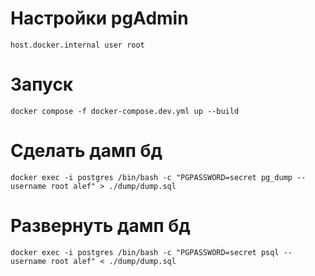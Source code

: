 # Настройки pgAdmin

    host.docker.internal user root

# Запуск

```
docker compose -f docker-compose.dev.yml up --build
```

# Сделать дамп бд

```
docker exec -i postgres /bin/bash -c "PGPASSWORD=secret pg_dump --username root alef" > ./dump/dump.sql
```

# Развернуть дамп бд

```
docker exec -i postgres /bin/bash -c "PGPASSWORD=secret psql --username root alef" < ./dump/dump.sql
```
